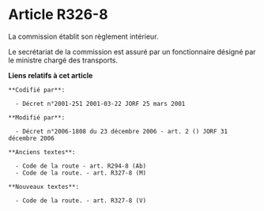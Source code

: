 # Article R326-8

La commission établit son règlement intérieur.

Le secrétariat de la commission est assuré par un fonctionnaire désigné par le ministre chargé des transports.

**Liens relatifs à cet article**

	**Codifié par**:

	  - Décret n°2001-251 2001-03-22 JORF 25 mars 2001

	**Modifié par**:

	  - Décret n°2006-1808 du 23 décembre 2006 - art. 2 () JORF 31 décembre 2006

	**Anciens textes**:

	  - Code de la route - art. R294-8 (Ab)
	  - Code de la route. - art. R327-8 (M)

	**Nouveaux textes**:

	  - Code de la route. - art. R327-8 (V)
